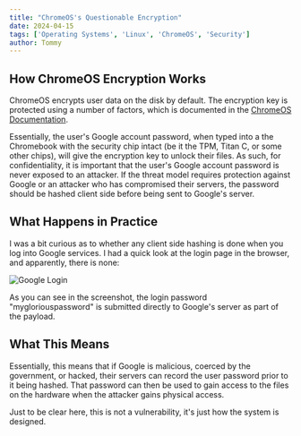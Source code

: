 ```yaml
---
title: "ChromeOS's Questionable Encryption"
date: 2024-04-15
tags: ['Operating Systems', 'Linux', 'ChromeOS', 'Security']
author: Tommy
---
```


## How ChromeOS Encryption Works

ChromeOS encrypts user data on the disk by default. The encryption key is protected using a number of factors, which is documented in the [ChromeOS Documentation](https://www.chromium.org/developers/design-documents/tpm-usage/#TOC-Protecting-User-Data-Encryption-Keys).

Essentially, the user's Google account password, when typed into a the Chromebook with the security chip intact (be it the TPM, Titan C, or some other chips), will give the encryption key to unlock their files. As such, for confidentiality, it is important that the user's Google account password is never exposed to an attacker. If the threat model requires protection against Google or an attacker who has compromised their servers, the password should be hashed client side before being sent to Google's server.

## What Happens in Practice

I was a bit curious as to whether any client side hashing is done when you log into Google services. I had a quick look at the login page in the browser, and apparently, there is none:

![Google Login](/images/google-login.jpg)

As you can see in the screenshot, the login password "mygloriouspassword" is submitted directly to Google's server as part of the payload.

## What This Means

Essentially, this means that if Google is malicious, coerced by the government, or hacked, their servers can record the user password prior to it being hashed. That password can then be used to gain access to the files on the hardware when the attacker gains physical access.

Just to be clear here, this is not a vulnerability, it's just how the system is designed.